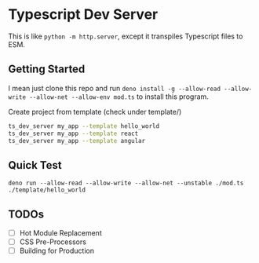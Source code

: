 # Typescript Dev Server

This is like `python -m http.server`, except it transpiles Typescript files to ESM.

## Getting Started

I mean just clone this repo and run `deno install -g --allow-read --allow-write --allow-net --allow-env mod.ts` to install this program.

Create project from template (check under template/)

```sh
ts_dev_server my_app --template hello_world
ts_dev_server my_app --template react
ts_dev_server my_app --template angular
```

## Quick Test

```
deno run --allow-read --allow-write --allow-net --unstable ./mod.ts ./template/hello_world
```

## TODOs

- [ ] Hot Module Replacement
- [ ] CSS Pre-Processors
- [ ] Building for Production
